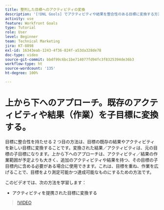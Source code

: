 ```yaml
---
title: 整列した目標へのアクティビティの変換
description: '[!DNL Gools] でアクティビティや結果を整合性のある目標に変換する方法を説明します。'
activity: use
feature: Workfront Goals
type: Tutorial
role: User
level: Beginner
team: Technical Marketing
jira: KT-8898
exl-id: 16343eab-1243-4f36-824f-a53da328de78
doc-type: video
source-git-commit: bbdf99c6bc1be714077fd94fc3f8325394de36b3
workflow-type: ht
source-wordcount: '135'
ht-degree: 100%

---
```


# 上から下へのアプローチ。既存のアクティビティや結果（作業）を子目標に変換する。

目標に整合性を持たせる 2 つ目の方法は、目標の既存の結果やアクティビティを新しい目標に変換することです。変換された結果／アクティビティは、元の目標の子目標になります。上から下へのアプローチは、アクティビティ／結果の作業範囲が予定よりも大きく、追加のアクティビティや結果を持つ、その目標の子目標内に含める必要がある場合に使用できます。これは、目標を重ね、作業を広げることで、目標をより測定可能かつ達成可能なものにするための方法です。

このビデオでは、次の方法を学習します：

* アクティビティを提携された目標に変換する

>[!VIDEO](https://video.tv.adobe.com/v/3416525/?quality=12&learn=on&enablevpops=1&captions=jpn)
